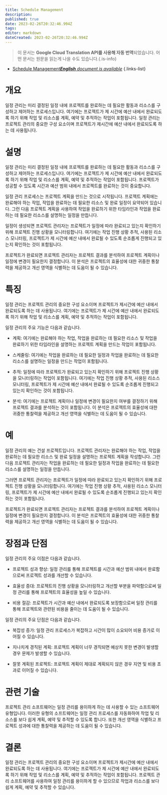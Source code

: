 ```yaml
---
title: Schedule Management
description: 
published: true
date: 2023-02-26T20:32:46.994Z
tags: 
editor: markdown
dateCreated: 2023-02-26T20:32:46.994Z
---
```


> 이 문서는 **Google Cloud Translation API를 사용해 자동 번역**되었습니다.
어떤 문서는 원문을 읽는게 나을 수도 있습니다.{.is-info}



- [Schedule Management***English** document is available*](/en/Knowledge-base/Dictionary/schedule-management)
{.links-list}


# 개요
일정 관리는 미리 결정된 일정 내에 프로젝트를 완료하는 데 필요한 활동과 리소스를 구성하고 제어하는 프로세스입니다. 여기에는 프로젝트가 제 시간에 예산 내에서 완료되도록 하기 위해 작업 및 리소스를 계획, 예약 및 추적하는 작업이 포함됩니다. 일정 관리는 프로젝트 관리의 중요한 구성 요소이며 프로젝트가 제시간에 예산 내에서 완료되도록 하는 데 사용됩니다.

# 설명
일정 관리는 미리 결정된 일정 내에 프로젝트를 완료하는 데 필요한 활동과 리소스를 구성하고 제어하는 프로세스입니다. 여기에는 프로젝트가 제 시간에 예산 내에서 완료되도록 하기 위해 작업 및 리소스를 계획, 예약 및 추적하는 작업이 포함됩니다. 프로젝트가 성공할 수 있도록 시간과 예산 범위 내에서 프로젝트를 완료하는 것이 중요합니다.

일정 관리 프로세스는 프로젝트 계획을 만드는 것으로 시작됩니다. 프로젝트 계획에는 완료해야 하는 작업, 작업을 완료하는 데 필요한 리소스 및 완료 일정이 요약되어 있습니다. 그런 다음 프로젝트 계획을 사용하여 작업을 완료하기 위한 타임라인과 작업을 완료하는 데 필요한 리소스를 설명하는 일정을 만듭니다.

일정이 생성되면 프로젝트 관리자는 프로젝트가 일정에 따라 완료되고 있는지 확인하기 위해 프로젝트 진행 상황을 모니터링합니다. 여기에는 작업 진행 상황 추적, 사용된 리소스 모니터링, 프로젝트가 제 시간에 예산 내에서 완료될 수 있도록 순조롭게 진행되고 있는지 확인하는 것이 포함됩니다.

프로젝트가 완료되면 프로젝트 관리자는 프로젝트 결과를 분석하여 프로젝트 계획이나 일정에 변경이 필요한지 결정합니다. 이 분석은 프로젝트의 효율성에 대한 귀중한 통찰력을 제공하고 개선 영역을 식별하는 데 도움이 될 수 있습니다.

# 특징
일정 관리는 프로젝트 관리의 중요한 구성 요소이며 프로젝트가 제시간에 예산 내에서 완료되도록 하는 데 사용됩니다. 여기에는 프로젝트가 제 시간에 예산 내에서 완료되도록 하기 위해 작업 및 리소스를 계획, 예약 및 추적하는 작업이 포함됩니다.

일정 관리의 주요 기능은 다음과 같습니다.

- 계획: 여기에는 완료해야 하는 작업, 작업을 완료하는 데 필요한 리소스 및 작업을 완료하기 위한 타임라인을 설명하는 프로젝트 계획을 만드는 작업이 포함됩니다.

- 스케줄링: 여기에는 작업을 완료하는 데 필요한 일정과 작업을 완료하는 데 필요한 리소스를 설명하는 일정을 만드는 작업이 포함됩니다.

- 추적: 일정에 따라 프로젝트가 완료되고 있는지 확인하기 위해 프로젝트 진행 상황을 모니터링하는 작업이 포함됩니다. 여기에는 작업 진행 상황 추적, 사용된 리소스 모니터링, 프로젝트가 제 시간에 예산 내에서 완료될 수 있도록 순조롭게 진행되고 있는지 확인하는 것이 포함됩니다.

- 분석: 여기에는 프로젝트 계획이나 일정에 변경이 필요한지 여부를 결정하기 위해 프로젝트 결과를 분석하는 것이 포함됩니다. 이 분석은 프로젝트의 효율성에 대한 귀중한 통찰력을 제공하고 개선 영역을 식별하는 데 도움이 될 수 있습니다.

# 예
일정 관리의 예는 건설 프로젝트입니다. 프로젝트 관리자는 완료해야 하는 작업, 작업을 완료하는 데 필요한 리소스 및 완료 일정을 설명하는 프로젝트 계획을 작성합니다. 그런 다음 프로젝트 관리자는 작업을 완료하는 데 필요한 일정과 작업을 완료하는 데 필요한 리소스를 설명하는 일정을 만듭니다.

그러면 프로젝트 관리자는 프로젝트가 일정에 따라 완료되고 있는지 확인하기 위해 프로젝트 진행 상황을 모니터링합니다. 여기에는 작업 진행 상황 추적, 사용된 리소스 모니터링, 프로젝트가 제 시간에 예산 내에서 완료될 수 있도록 순조롭게 진행되고 있는지 확인하는 것이 포함됩니다.

프로젝트가 완료되면 프로젝트 관리자는 프로젝트 결과를 분석하여 프로젝트 계획이나 일정에 변경이 필요한지 결정합니다. 이 분석은 프로젝트의 효율성에 대한 귀중한 통찰력을 제공하고 개선 영역을 식별하는 데 도움이 될 수 있습니다.

# 장점과 단점
일정 관리의 주요 이점은 다음과 같습니다.

- 프로젝트 성과 향상: 일정 관리를 통해 프로젝트를 시간과 예산 범위 내에서 완료함으로써 프로젝트 성과를 개선할 수 있습니다.

- 효율성 증대: 프로젝트의 진행 상황을 모니터링하고 개선할 부분을 파악함으로써 일정 관리를 통해 프로젝트의 효율성을 높일 수 있습니다.

- 비용 절감: 프로젝트가 시간과 예산 내에서 완료되도록 보장함으로써 일정 관리를 통해 프로젝트와 관련된 비용을 줄이는 데 도움이 될 수 있습니다.

일정 관리의 주요 단점은 다음과 같습니다.

- 복잡성 증가: 일정 관리 프로세스가 복잡하고 시간이 많이 소요되어 비용 증가로 이어질 수 있습니다.

- 지나치게 경직된 계획: 프로젝트 계획이 너무 경직되면 예상치 못한 변경이 발생할 경우 문제가 발생할 수 있습니다.

- 잘못 계획된 프로젝트: 프로젝트 계획이 제대로 계획되지 않은 경우 지연 및 비용 초과로 이어질 수 있습니다.

# 관련 기술
프로젝트 관리 소프트웨어는 일정 관리를 용이하게 하는 데 사용할 수 있는 소프트웨어 유형입니다. 이러한 유형의 소프트웨어는 일정 관리 프로세스를 자동화하여 작업 및 리소스를 보다 쉽게 계획, 예약 및 추적할 수 있도록 합니다. 또한 개선 영역을 식별하고 프로젝트 성과에 대한 통찰력을 제공하는 데 도움이 될 수 있습니다.

# 결론
일정 관리는 프로젝트 관리의 중요한 구성 요소이며 프로젝트가 제시간에 예산 내에서 완료되도록 하는 데 사용됩니다. 여기에는 프로젝트가 제 시간에 예산 내에서 완료되도록 하기 위해 작업 및 리소스를 계획, 예약 및 추적하는 작업이 포함됩니다. 프로젝트 관리 소프트웨어를 사용하여 일정 관리를 용이하게 할 수 있으므로 작업과 리소스를 보다 쉽게 계획, 예약 및 추적할 수 있습니다.